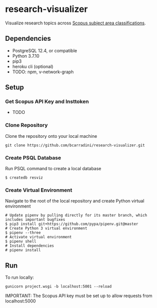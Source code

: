 # research-visualizer
Visualize research topics across [Scopus subject area classifications](https://service.elsevier.com/app/answers/detail/a_id/14882/supporthub/scopus/~/what-are-the-most-frequent-subject-area-categories-and-classifications-used-in/).

## **Dependencies**
- PostgreSQL 12.4, or compatible
- Python 3.7.10
- pip3
- heroku cli (optional)
- TODO: npm, v-network-graph

## **Setup**

### **Get Scopus API Key and Insttoken**
- TODO

### **Clone Repository**
Clone the repository onto your local machine
```
git clone https://github.com/bcarradini/research-visualizer.git
```

### **Create PSQL Database**
Run PSQL command to create a local database
```
$ createdb resviz
```

### **Create Virtual Environment**
Navigate to the root of the local repository and create Python virtual environment
```
# Update pipenv by pulling directly for its master branch, which includes important bugfixes
$ pip3 install git+https://github.com/pypa/pipenv.git@master
# Create Python 3 virtual environment
$ pipenv --three
# Activate virtual environment
$ pipenv shell
# Install dependencies
# pipenv install
```

## **Run**
To run locally:
```
gunicorn project.wsgi -b localhost:5001 --reload
```
IMPORTANT: The Scopus API key must be set up to allow requests from localhost:5000
